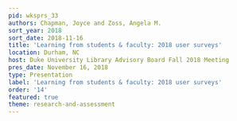```yaml
---
pid: wksprs_33
authors: Chapman, Joyce and Zoss, Angela M.
sort_year: 2018
sort_date: 2018-11-16
title: 'Learning from students & faculty: 2018 user surveys'
location: Durham, NC
host: Duke University Library Advisory Board Fall 2018 Meeting
pres_date: November 16, 2018
type: Presentation
label: 'Learning from students & faculty: 2018 user surveys'
order: '14'
featured: true
theme: research-and-assessment
---
```

